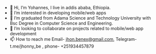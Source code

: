 - 👋 Hi, I’m Yohannes, I live in addis ababa, Ethiopia.
- 👀 I’m interested in developing mobile/web apps
- 🌱 I’m graduated from Adama Science and Technology University with Bsc Degree in Computer Science and Engineering.
- 💞️ I’m looking to collaborate on projects related to mobile/web app development
- 📫 How to reach me Email- jhon.benex@gmail.com, Telegram- t.me/jhonny_be , phone- +251934457879

<!---
jo-ui/jo-ui is a ✨ special ✨ repository because its `README.md` (this file) appears on your GitHub profile.
You can click the Preview link to take a look at your changes.
--->
